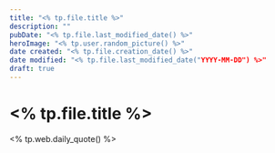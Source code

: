 ```yaml
---
title: "<% tp.file.title %>"
description: ""
pubDate: "<% tp.file.last_modified_date() %>"
heroImage: "<% tp.user.random_picture() %>"
date created: "<% tp.file.creation_date() %>"
date modified: "<% tp.file.last_modified_date("YYYY-MM-DD") %>"
draft: true
---
```


# <% tp.file.title %>

<% tp.web.daily_quote() %>
